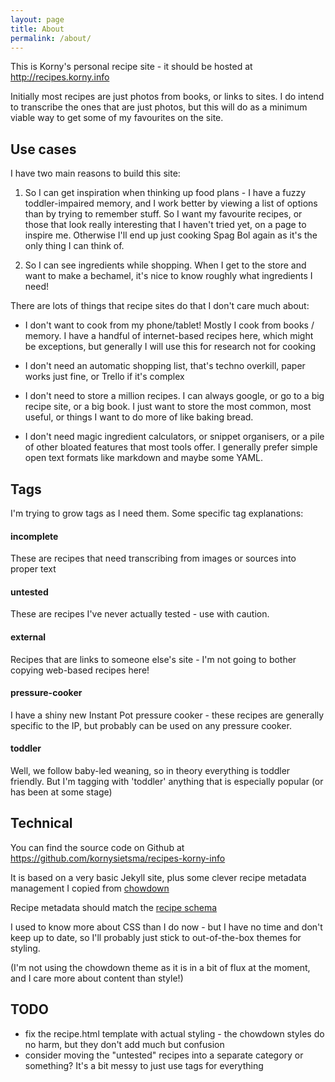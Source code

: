 ```yaml
---
layout: page
title: About
permalink: /about/
---
```


This is Korny's personal recipe site - it should be hosted at <http://recipes.korny.info>

Initially most recipes are just photos from books, or links to sites.  I do intend
to transcribe the ones that are just photos, but this will do as a minimum viable way to
get some of my favourites on the site.

## Use cases

I have two main reasons to build this site:

1. So I can get inspiration when thinking up food plans - I have a fuzzy toddler-impaired memory, and
I work better by viewing a list of options than by trying to remember stuff.  So I want my favourite
recipes, or those that look really interesting that I haven't tried yet, on a page to inspire me.
Otherwise I'll end up just cooking Spag Bol again as it's the only thing I can think of.

2. So I can see ingredients while shopping.  When I get to the store and want to make a bechamel,
it's nice to know roughly what ingredients I need!

There are lots of things that recipe sites do that I don't care much about:

* I don't want to cook from my phone/tablet! Mostly I cook from books / memory.  I have a handful of
internet-based recipes here, which might be exceptions, but generally I will use this for research not
for cooking

* I don't need an automatic shopping list, that's techno overkill, paper works just fine, or Trello if it's complex

* I don't need to store a million recipes.  I can always google, or go to a big recipe site, or a big book.
I just want to store the most common, most useful, or things I want to do more of like baking bread.

* I don't need magic ingredient calculators, or snippet organisers, or a pile of other bloated features that
most tools offer.  I generally prefer simple open text formats like markdown and maybe some YAML.

## Tags

I'm trying to grow tags as I need them. Some specific tag explanations:

#### incomplete
These are recipes that need transcribing from images or sources into proper text

#### untested
These are recipes I've never actually tested - use with caution.

#### external
Recipes that are links to someone else's site - I'm not going to bother copying web-based recipes here!

#### pressure-cooker
I have a shiny new Instant Pot pressure cooker - these recipes are generally specific to the IP, but probably can
be used on any pressure cooker.

#### toddler
Well, we follow baby-led weaning, so in theory everything is toddler friendly.  But I'm tagging with 'toddler' anything
that is especially popular (or has been at some stage)

## Technical

You can find the source code on Github at <https://github.com/kornysietsma/recipes-korny-info>

It is based on a very basic Jekyll site, plus some clever recipe metadata management I copied from [chowdown](https://github.com/clarklab/chowdown)

Recipe metadata should match the [recipe schema](https://schema.org/Recipe)

I used to know more about CSS than I do now - but I have no time and don't keep up to date,
so I'll probably just stick to out-of-the-box themes for styling.

(I'm not using the chowdown theme as it is in a bit of flux at the moment, and
I care more about content than style!)

## TODO

- fix the recipe.html template with actual styling - the chowdown styles do no harm, but they don't add much but confusion
- consider moving the "untested" recipes into a separate category or something? It's a bit messy to just use tags for everything
